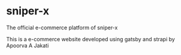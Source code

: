 # sniper-x
The official e-commerce platform of sniper-x



This is a e-commerce website developed using gatsby and strapi by Apoorva A Jakati
